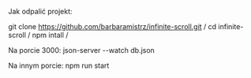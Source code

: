 Jak odpalić projekt: 

git clone https://github.com/barbaramistrz/infinite-scroll.git /
cd infinite-scroll /
npm intall /

Na porcie 3000:
json-server --watch db.json 

Na innym porcie: 
npm run start

